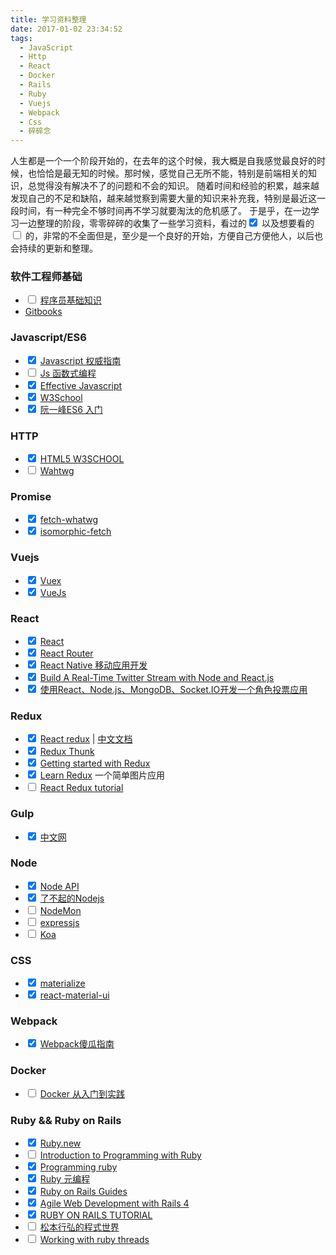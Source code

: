 ```yaml
---
title: 学习资料整理
date: 2017-01-02 23:34:52
tags:
  - JavaScript
  - Http
  - React
  - Docker
  - Rails
  - Ruby
  - Vuejs
  - Webpack
  - Css
  - 碎碎念
---
```


人生都是一个一个阶段开始的，在去年的这个时候，我大概是自我感觉最良好的时候，也恰恰是最无知的时候。那时候，感觉自己无所不能，特别是前端相关的知识，总觉得没有解决不了的问题和不会的知识。
随着时间和经验的积累，越来越发现自己的不足和缺陷，越来越觉察到需要大量的知识来补充我，特别是最近这一段时间，有一种完全不够时间再不学习就要淘汰的危机感了。
于是乎，在一边学习一边整理的阶段，零零碎碎的收集了一些学习资料，看过的<input type='checkbox' checked=true> 以及想要看的<input type='checkbox' > 的，非常的不全面但是，至少是一个良好的开始，方便自己方便他人，以后也会持续的更新和整理。

### 软件工程师基础

  - <input type='checkbox'> [程序员基础知识](https://leohxj.gitbooks.io/a-programmer-prepares/content/programmer-basic/index.html)
  - [Gitbooks](https://www.gitbook.com/explore)

### Javascript/ES6

  - <input type='checkbox' checked=true> [Javascript 权威指南](https://book.douban.com/subject/2228378/)
  - <input type="checkbox"> [Js 函数式编程](https://www.gitbook.com/book/llh911001/mostly-adequate-guide-chinese/details)
  - <input type='checkbox' checked=true> [Effective Javascript](http://effectivejs.com/)
  - <input type='checkbox' checked=true> [W3School](http://www.w3schools.com/)
  - <input type='checkbox' checked=true> [阮一峰ES6 入门](http://es6.ruanyifeng.com/)
<!-- more -->
### HTTP

  - <input type='checkbox' checked=true> [HTML5 W3SCHOOL](http://www.w3schools.com/html/html5_intro.asp)
  - <input type='checkbox' > [Wahtwg](https://whatwg.org/)

### Promise

  - <input type='checkbox' checked=true> [fetch-whatwg](https://fetcpehatwrg/)
  - <input type='checkbox' checked=true> [isomorphic-fetch](https://github.com/matthew-andrews/isomorphic-fetch)

### Vuejs

  - <input type='checkbox' checked=true> [Vuex](http://vuex.vuejs.org/zh-cn/intro.html)     
  - <input type='checkbox' checked=true> [VueJs](http://cn.vuejs.org/guide/overview.html)   

### React  

  - <input type='checkbox' checked=true> [React](https://hulufei.gitbooks.io/react-tutorial/content/index.html)   
  - <input type='checkbox' checked=true> [React Router](http://react-guide.github.io/react-router-cn/)   
  - <input type='checkbox' checked=true> [React Native  移动应用开发](http://item.jd.com/11944670.html)   
  - <input type='checkbox' checked=true> [Build A Real-Time Twitter Stream with Node and React.js]( https://scotch.io/tutorials/build-a-real-time-twitter-stream-with-node-and-react-js)   
  - <input type='checkbox' checked=true> [使用React、Node.js、MongoDB、Socket.IO开发一个角色投票应用](http://www.kancloud.cn/kancloud/create-voting-app/63977)   

### Redux

  - <input type='checkbox' checked=true> [React redux](http://redux.js.org/index.html)  | [中文文档](http://cn.redux.js.org/index.html)   
  - <input type='checkbox' checked=true> [Redux Thunk](https://github.com/gaearon/redux-thunk)
  - <input type='checkbox' checked=true> [Getting started with Redux](https://egghead.io/courses/getting-started-with-redux)   
  - <input type='checkbox' checked=true> [Learn Redux](https://learnredux.com/)   一个简单图片应用
  - <input type='checkbox' > [React Redux tutorial](https://github.com/lewis617/react-redux-tutorial)

### Gulp

  - <input type='checkbox' checked=true> [中文网](http://www.gulpjs.com.cn/)     

### Node

  - <input type='checkbox' checked> [Node API](http://nodejs.cn/doc/node/)
  - <input type='checkbox' checked> [了不起的Nodejs](https://book.douban.com/subject/25767596/)
  - <input type='checkbox' > [NodeMon](https://github.com/remy/nodemon#nodemon)    
  - <input type='checkbox' > [expressjs](http://expressjs.com/)  
  - <input type='checkbox' > [Koa](http://koajs.com/)   

### CSS

  - <input type='checkbox' checked=true> [materialize](http://materializecss.com/getting-started.html)    
  - <input type='checkbox' checked=true> [react-material-ui](http://www.material-ui.com/#/)    

### Webpack

  - <input type='checkbox' checked=true> [Webpack傻瓜指南](https://zhuanlan.zhihu.com/p/20367175)    

### Docker
  - <input type="checkbox"> [Docker 从入门到实践](https://yeasy.gitbooks.io/docker_practice/content/)

### Ruby && Ruby on Rails

  - <input type='checkbox' checked=true> [Ruby.new](http://saito.im/slide/ruby-new.html)
  - <input type='checkbox' > [Introduction to Programming with Ruby](https://launchschool.com/books/ruby)
  - <input type='checkbox' checked=true> [Programming ruby](https://book.douban.com/subject/2032343/)
  - <input type='checkbox' checked=true> [Ruby 元编程](https://book.douban.com/subject/7056800/)
  - <input type='checkbox' checked=true> [Ruby on Rails Guides](http://guides.rubyonrails.org/)
  - <input type='checkbox' checked=true> [Agile Web Development with Rails 4](https://pragprog.com/book/rails4/agile-web-development-with-rails-4)
  - <input type='checkbox' checked=true> [RUBY ON RAILS TUTORIAL](https://www.railstutorial.org/)
  - <input type='checkbox' > [松本行弘的程式世界](https://book.douban.com/subject/4915895/)
  - <input type='checkbox' > [Working with ruby threads](http://www.jstorimer.com/products/working-with-ruby-threads)
